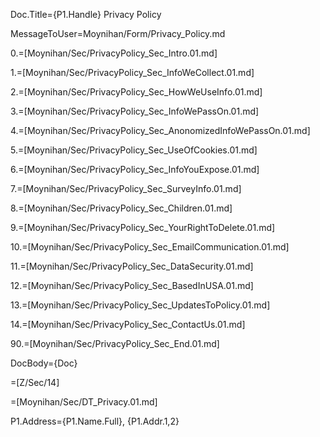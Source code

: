 Doc.Title={P1.Handle} Privacy Policy

MessageToUser=Moynihan/Form/Privacy_Policy.md

0.=[Moynihan/Sec/PrivacyPolicy_Sec_Intro.01.md]

1.=[Moynihan/Sec/PrivacyPolicy_Sec_InfoWeCollect.01.md]

2.=[Moynihan/Sec/PrivacyPolicy_Sec_HowWeUseInfo.01.md]

3.=[Moynihan/Sec/PrivacyPolicy_Sec_InfoWePassOn.01.md]

4.=[Moynihan/Sec/PrivacyPolicy_Sec_AnonomizedInfoWePassOn.01.md]

5.=[Moynihan/Sec/PrivacyPolicy_Sec_UseOfCookies.01.md]

6.=[Moynihan/Sec/PrivacyPolicy_Sec_InfoYouExpose.01.md]

7.=[Moynihan/Sec/PrivacyPolicy_Sec_SurveyInfo.01.md]

8.=[Moynihan/Sec/PrivacyPolicy_Sec_Children.01.md]

9.=[Moynihan/Sec/PrivacyPolicy_Sec_YourRightToDelete.01.md]

10.=[Moynihan/Sec/PrivacyPolicy_Sec_EmailCommunication.01.md]

11.=[Moynihan/Sec/PrivacyPolicy_Sec_DataSecurity.01.md]

12.=[Moynihan/Sec/PrivacyPolicy_Sec_BasedInUSA.01.md]

13.=[Moynihan/Sec/PrivacyPolicy_Sec_UpdatesToPolicy.01.md]

14.=[Moynihan/Sec/PrivacyPolicy_Sec_ContactUs.01.md]
 
90.=[Moynihan/Sec/PrivacyPolicy_Sec_End.01.md]
  
DocBody={Doc}

=[Z/Sec/14]

=[Moynihan/Sec/DT_Privacy.01.md]

P1.Address={P1.Name.Full}, {P1.Addr.1,2}